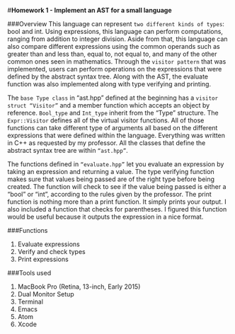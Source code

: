 #**Homework 1 - Implement an AST for a small language**

###Overview
  This language can represent `two different kinds of types`: bool and int. Using expressions, this language can perform computations, ranging from addition to integer division. Aside from that, this language can also compare different expressions using the common operands such as greater than and less than, equal to, not equal to, and many of the other common ones seen in mathematics. Through the `visitor pattern` that was implemented, users can perform operations on the expressions that were defined by the abstract syntax tree. Along with the AST, the evaluate function was also implemented along with type verifying and printing. 
  
  The `base Type class` in “ast.hpp” defined at the beginning has a `visitor struct “Visitor”` and a member function which accepts an object by reference. `Bool_type` and `Int_type` inherit from the “Type” structure. The `Expr::Visitor` defines all of the virtual visitor functions. All of those functions can take different type of arguments all based on the different expressions that were defined within the language. Everything was written in C++ as requested by my professor. All the classes that define the abstract syntax tree are within `“ast.hpp”`.
  
  The  functions defined in `“evaluate.hpp”` let you evaluate an expression by taking an expression and returning a value. The type verifying function makes sure that values being passed are of the right type before being created. The function will check to see if the value being passed is either a “bool” or “int”, according to the rules given by the professor. The print function is nothing more than a print function. It simply prints your output. I also included a function that checks for parentheses. I figured this function would be useful because it outputs the expression in a nice format. 

###Functions
1. Evaluate expressions
2. Verify and check types
3. Print expressions

###Tools used
 
1. MacBook Pro (Retina, 13-inch, Early 2015)
2. Dual Monitor Setup
3. Terminal
4. Emacs
5. Atom
6. Xcode
